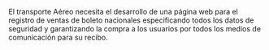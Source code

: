 El transporte Aéreo necesita el desarrollo de una página web para el registro de ventas de boleto nacionales especificando todos los datos de seguridad y garantizando la compra a los usuarios por todos los medios de comunicación para su recibo.